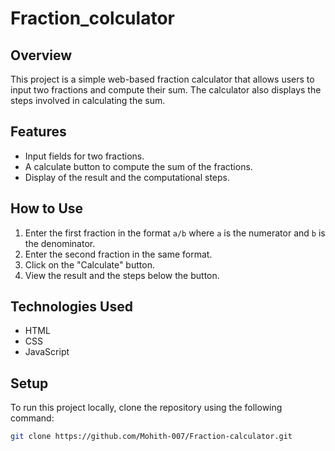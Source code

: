 # Fraction_colculator

## Overview
This project is a simple web-based fraction calculator that allows users to input two fractions and compute their sum. The calculator also displays the steps involved in calculating the sum.

## Features
- Input fields for two fractions.
- A calculate button to compute the sum of the fractions.
- Display of the result and the computational steps.

## How to Use
1. Enter the first fraction in the format `a/b` where `a` is the numerator and `b` is the denominator.
2. Enter the second fraction in the same format.
3. Click on the "Calculate" button.
4. View the result and the steps below the button.

## Technologies Used
- HTML
- CSS
- JavaScript

## Setup
To run this project locally, clone the repository using the following command:

```bash
git clone https://github.com/Mohith-007/Fraction-calculator.git
